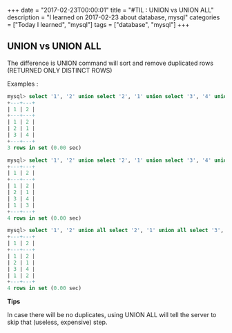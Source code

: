 +++
date = "2017-02-23T00:00:01"
title = "#TIL : UNION vs UNION ALL"
description = "I learned on 2017-02-23 about database, mysql"
categories = ["Today I learned", "mysql"]
tags = ["database", "mysql"]
+++



## UNION vs UNION ALL

The difference is UNION command will sort and remove duplicated rows (RETURNED ONLY DISTINCT ROWS)

Examples :

```sql
mysql> select '1', '2' union select '2', '1' union select '3', '4' union select '1', '2';
+---+---+
| 1 | 2 |
+---+---+
| 1 | 2 |
| 2 | 1 |
| 3 | 4 |
+---+---+
3 rows in set (0.00 sec)

mysql> select '1', '2' union select '2', '1' union select '3', '4' union select '1', '3';
+---+---+
| 1 | 2 |
+---+---+
| 1 | 2 |
| 2 | 1 |
| 3 | 4 |
| 1 | 3 |
+---+---+
4 rows in set (0.00 sec)

mysql> select '1', '2' union all select '2', '1' union all select '3', '4' union all select '1', '2';
+---+---+
| 1 | 2 |
+---+---+
| 1 | 2 |
| 2 | 1 |
| 3 | 4 |
| 1 | 2 |
+---+---+
4 rows in set (0.00 sec)
```

**Tips**

In case there will be no duplicates, using UNION ALL will tell the server to skip that (useless, expensive) step.
